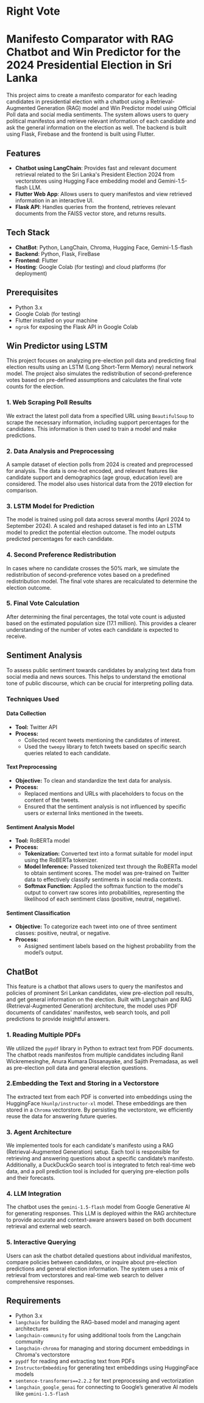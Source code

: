# Right Vote

# Manifesto Comparator with RAG Chatbot and Win Predictor for the 2024 Presidential Election in Sri Lanka

This project aims to create a manifesto comparator for each leading candidates in presidential election with a chatbot using a Retrieval-Augmented Generation (RAG) model and Win Predictor model using Official Poll data and social media sentiments. The system allows users to query political manifestos and retrieve relevant information of each candidate and ask the general information on the election as well. The backend is built using Flask, Firebase and the frontend is built using Flutter.

## Features

- **Chatbot using LangChain**: Provides fast and relevant document retrieval related to the Sri Lanka's President Election 2024 from vectorstores using Hugging Face embedding model and Gemini-1.5-flash LLM.
- **Flutter Web App**: Allows users to query manifestos and view retrieved information in an interactive UI.
- **Flask API**: Handles queries from the frontend, retrieves relevant documents from the FAISS vector store, and returns results.

## Tech Stack
- **ChatBot**: Python, LangChain, Chroma, Hugging Face, Gemini-1.5-flash
- **Backend**: Python, Flask, FireBase
- **Frontend**: Flutter
- **Hosting**: Google Colab (for testing) and cloud platforms (for deployment)

## Prerequisites

- Python 3.x
- Google Colab (for testing)
- Flutter installed on your machine
- `ngrok` for exposing the Flask API in Google Colab


## Win Predictor using LSTM

This project focuses on analyzing pre-election poll data and predicting final election results using an LSTM (Long Short-Term Memory) neural network model. The project also simulates the redistribution of second-preference votes based on pre-defined assumptions and calculates the final vote counts for the election.

### 1. Web Scraping Poll Results
We extract the latest poll data from a specified URL using `BeautifulSoup` to scrape the necessary information, including support percentages for the candidates. This information is then used to train a model and make predictions.

### 2. Data Analysis and Preprocessing
A sample dataset of election polls from 2024 is created and preprocessed for analysis. The data is one-hot encoded, and relevant features like candidate support and demographics (age group, education level) are considered. The model also uses historical data from the 2019 election for comparison.

### 3. LSTM Model for Prediction
The model is trained using poll data across several months (April 2024 to September 2024). A scaled and reshaped dataset is fed into an LSTM model to predict the potential election outcome. The model outputs predicted percentages for each candidate.

### 4. Second Preference Redistribution
In cases where no candidate crosses the 50% mark, we simulate the redistribution of second-preference votes based on a predefined redistribution model. The final vote shares are recalculated to determine the election outcome.

### 5. Final Vote Calculation
After determining the final percentages, the total vote count is adjusted based on the estimated population size (17.1 million). This provides a clearer understanding of the number of votes each candidate is expected to receive.

## Sentiment Analysis
To assess public sentiment towards candidates by analyzing text data from social media and news sources. This helps to understand the emotional tone of public discourse, which can be crucial for interpreting polling data.

### Techniques Used

#### Data Collection

- **Tool:** Twitter API
- **Process:** 
  - Collected recent tweets mentioning the candidates of interest.
  - Used the `tweepy` library to fetch tweets based on specific search queries related to each candidate.

#### Text Preprocessing

- **Objective:** To clean and standardize the text data for analysis.
- **Process:** 
  - Replaced mentions and URLs with placeholders to focus on the content of the tweets.
  - Ensured that the sentiment analysis is not influenced by specific users or external links mentioned in the tweets.

#### Sentiment Analysis Model

- **Tool:** RoBERTa model
- **Process:**
  - **Tokenization:** Converted text into a format suitable for model input using the RoBERTa tokenizer.
  - **Model Inference:** Passed tokenized text through the RoBERTa model to obtain sentiment scores. The model was pre-trained on Twitter data to effectively classify sentiments in social media contexts.
  - **Softmax Function:** Applied the softmax function to the model's output to convert raw scores into probabilities, representing the likelihood of each sentiment class (positive, neutral, negative).

#### Sentiment Classification

- **Objective:** To categorize each tweet into one of three sentiment classes: positive, neutral, or negative.
- **Process:** 
  - Assigned sentiment labels based on the highest probability from the model’s output.


## ChatBot 

This feature is a chatbot that allows users to query the manifestos and policies of prominent Sri Lankan candidates, view pre-election poll results, and get general information on the election. Built with Langchain and RAG (Retrieval-Augmented Generation) architecture, the model uses PDF documents of candidates' manifestos, web search tools, and poll predictions to provide insightful answers.

### 1. Reading Multiple PDFs
We utilized the `pypdf` library in Python to extract text from PDF documents. The chatbot reads manifestos from multiple candidates including Ranil Wickremesinghe, Anura Kumara Dissanayake, and Sajith Premadasa, as well as pre-election poll data and general election questions.

### 2.Embedding the Text and Storing in a Vectorstore
The extracted text from each PDF is converted into embeddings using the HuggingFace `hkunlp/instructor-xl` model. These embeddings are then stored in a `Chroma` vectorstore. By persisting the vectorstore, we efficiently reuse the data for answering future queries.

### 3. Agent Architecture
We implemented tools for each candidate's manifesto using a RAG (Retrieval-Augmented Generation) setup. Each tool is responsible for retrieving and answering questions about a specific candidate’s manifesto. Additionally, a DuckDuckGo search tool is integrated to fetch real-time web data, and a poll prediction tool is included for querying pre-election polls and their forecasts.

### 4. LLM Integration
The chatbot uses the `gemini-1.5-flash` model from Google Generative AI for generating responses. This LLM is deployed within the RAG architecture to provide accurate and context-aware answers based on both document retrieval and external web search.

### 5. Interactive Querying
Users can ask the chatbot detailed questions about individual manifestos, compare policies between candidates, or inquire about pre-election predictions and general election information. The system uses a mix of retrieval from vectorstores and real-time web search to deliver comprehensive responses.

## Requirements

- Python 3.x
- `langchain` for building the RAG-based model and managing agent architectures
- `langchain-community` for using additional tools from the Langchain community
- `langchain-chroma` for managing and storing document embeddings in Chroma's vectorstore
- `pypdf` for reading and extracting text from PDFs
- `InstructorEmbedding` for generating text embeddings using HuggingFace models
- `sentence-transformers==2.2.2` for text preprocessing and vectorization
- `langchain_google_genai` for connecting to Google’s generative AI models like `gemini-1.5-flash`

